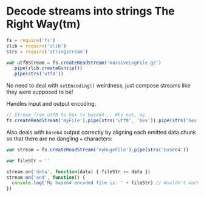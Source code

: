 # Decode streams into strings The Right Way(tm)

```javascript
fs = require('fs')
zlib = require('zlib')
strs = require('stringstream')

var utf8Stream = fs.createReadStream('massiveLogFile.gz')
  .pipe(zlib.createGunzip())
  .pipe(strs('utf8'))
```

No need to deal with `setEncoding()` weirdness, just compose streams
like they were supposed to be!

Handles input and output encoding:

```javascript
// Stream from utf8 to hex to base64... Why not, ay.
fs.createReadStream('myFile').pipe(strs('utf8', 'hex')).pipe(strs('hex', 'base64'))
```

Also deals with `base64` output correctly by aligning each emitted data
chunk so that there are no dangling `=` characters:

```javascript
var stream = fs.createReadStream('myHugeFile').pipe(strs('base64'))

var fileStr = ''

stream.on('data', function(data) { fileStr += data })
stream.on('end', function() {
  console.log('My base64 encoded file is: ' + fileStr) // Wouldn't work with setEncoding()
})
```
